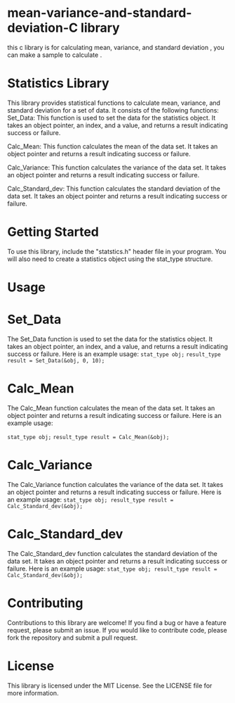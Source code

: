 # mean-variance-and-standard-deviation-C library 
this c library is for calculating mean, variance, and standard deviation , you can make a sample to calculate .

# Statistics Library
This library provides statistical functions to calculate mean, variance, and standard deviation for a set of data. It consists of the following functions:
Set_Data: This function is used to set the data for the statistics object. It takes an object pointer, an index, and a value, and returns a result indicating success or failure.

Calc_Mean: This function calculates the mean of the data set. It takes an object pointer and returns a result indicating success or failure.

Calc_Variance: This function calculates the variance of the data set. It takes an object pointer and returns a result indicating success or failure.

Calc_Standard_dev: This function calculates the standard deviation of the data set. It takes an object pointer and returns a result indicating success or failure.

# Getting Started
To use this library, include the "statstics.h" header file in your program. You will also need to create a statistics object using the stat_type structure.

# Usage
# Set_Data
The Set_Data function is used to set the data for the statistics object. It takes an object pointer, an index, and a value, and returns a result indicating success or failure. Here is an example usage:
`stat_type obj;`
`result_type result = Set_Data(&obj, 0, 10);`

# Calc_Mean
The Calc_Mean function calculates the mean of the data set. It takes an object pointer and returns a result indicating success or failure. Here is an example usage:

`stat_type obj;`
`result_type result = Calc_Mean(&obj);`

# Calc_Variance
The Calc_Variance function calculates the variance of the data set. It takes an object pointer and returns a result indicating success or failure. Here is an example usage:
`stat_type obj;
result_type result = Calc_Standard_dev(&obj);`

# Calc_Standard_dev
The Calc_Standard_dev function calculates the standard deviation of the data set. It takes an object pointer and returns a result indicating success or failure. Here is an example usage:
`stat_type obj;
result_type result = Calc_Standard_dev(&obj);`

 # Contributing
 Contributions to this library are welcome! If you find a bug or have a feature request, please submit an issue. If you would like to contribute code, please fork the repository and submit a pull request.
 
 # License
 This library is licensed under the MIT License. See the LICENSE file for more information.


